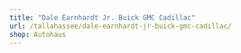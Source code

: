 ```yaml
---
title: "Dale Earnhardt Jr. Buick GMC Cadillac"
url: /tallahassee/dale-earnhardt-jr-buick-gmc-cadillac/
shop: Autohaus
---
```

